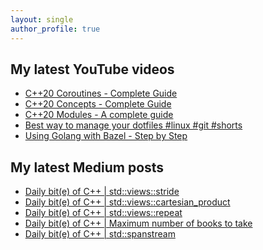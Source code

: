 ```yaml
---
layout: single
author_profile: true
---
```


## My latest YouTube videos

<ul>
<!--START_SECTION:youtube-->
<li><a href="https://www.youtube.com/watch?v=w-dmOHhBX9o">C++20 Coroutines - Complete Guide</a></li>
<li><a href="https://www.youtube.com/watch?v=1So7onMFxJM">C++20 Concepts  - Complete Guide</a></li>
<li><a href="https://www.youtube.com/watch?v=WRCwciJ5MTE">C++20 Modules - A complete guide</a></li>
<li><a href="https://www.youtube.com/watch?v=LHrB4TcU1JM">Best way to manage your dotfiles #linux #git #shorts</a></li>
<li><a href="https://www.youtube.com/watch?v=mXLrk0ipwz4">Using Golang with Bazel - Step by Step</a></li>
<!--END_SECTION:youtube-->
</ul>

## My latest Medium posts

<ul>
<!--START_SECTION:medium-->
<li><a href="https://medium.com/@simontoth/daily-bit-e-of-c-std-views-stride-ca59c30845f5?source=rss-1e1de1006a93------2">Daily bit(e) of C++ | std::views::stride</a></li>
<li><a href="https://medium.com/@simontoth/daily-bit-e-of-c-std-views-cartesian-product-dcc00b76f9e?source=rss-1e1de1006a93------2">Daily bit(e) of C++ | std::views::cartesian_product</a></li>
<li><a href="https://medium.com/@simontoth/daily-bit-e-of-c-std-views-repeat-86c2c1d66dc2?source=rss-1e1de1006a93------2">Daily bit(e) of C++ | std::views::repeat</a></li>
<li><a href="https://medium.com/@simontoth/daily-bit-e-of-c-maximum-number-of-books-to-take-45d4099fd5c2?source=rss-1e1de1006a93------2">Daily bit(e) of C++ | Maximum number of books to take</a></li>
<li><a href="https://medium.com/@simontoth/daily-bit-e-of-c-std-spanstream-c350cdc994a3?source=rss-1e1de1006a93------2">Daily bit(e) of C++ | std::spanstream</a></li>
<!--END_SECTION:medium-->
</ul>